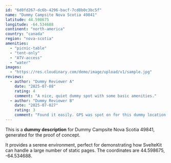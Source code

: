 ```yaml
---
id: "6d0fd267-dc6b-4296-bacf-7cd8b0c3bc5f"
name: "Dummy Campsite Nova Scotia 49841"
latitude: 44.598675
longitude: -64.534688
continent: "north-america"
country: "canada"
region: "nova-scotia"
amenities:
  - "picnic-table"
  - "tent-only"
  - "ATV-access"
  - "water"
images:
  - "https://res.cloudinary.com/demo/image/upload/v1/sample.jpg"
reviews:
  - author: "Dummy Reviewer A"
    date: "2025-07-08"
    rating: 4
    comment: "A nice, quiet dummy spot with some basic amenities."
  - author: "Dummy Reviewer B"
    date: "2025-07-027"
    rating: 3
    comment: "Found it easily. GPS was spot on for this dummy location."
---
```


This is a **dummy description** for Dummy Campsite Nova Scotia 49841, generated for the proof of concept.

It provides a serene environment, perfect for demonstrating how SvelteKit can handle a large number of static pages. The coordinates are 44.598675, -64.534688.

